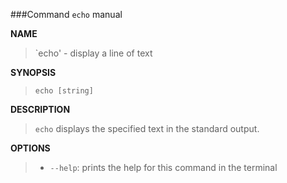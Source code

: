 ###Command `echo` manual

**NAME**

> `echo' - display a line of text

**SYNOPSIS**

> `echo [string]`
    
**DESCRIPTION**

> `echo` displays the specified text in the standard output.

**OPTIONS**

>- `--help`: prints the help for this command in the terminal